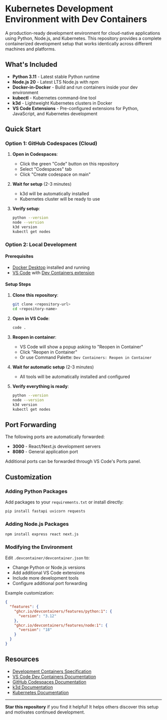 # Kubernetes Development Environment with Dev Containers

A production-ready development environment for cloud-native applications using Python, Node.js, and Kubernetes. This repository provides a complete containerized development setup that works identically across different machines and platforms.

## What's Included

- **Python 3.11** - Latest stable Python runtime
- **Node.js 20** - Latest LTS Node.js with npm
- **Docker-in-Docker** - Build and run containers inside your dev environment
- **kubectl** - Kubernetes command-line tool
- **k3d** - Lightweight Kubernetes clusters in Docker
- **VS Code Extensions** - Pre-configured extensions for Python, JavaScript, and Kubernetes development

## Quick Start

### Option 1: GitHub Codespaces (Cloud)

1. **Open in Codespaces**:
   - Click the green "Code" button on this repository
   - Select "Codespaces" tab
   - Click "Create codespace on main"

2. **Wait for setup** (2-3 minutes)
   - k3d will be automatically installed
   - Kubernetes cluster will be ready to use

3. **Verify setup**:
   ```bash
   python --version
   node --version
   k3d version
   kubectl get nodes
   ```

### Option 2: Local Development

#### Prerequisites
- [Docker Desktop](https://www.docker.com/products/docker-desktop/) installed and running
- [VS Code](https://code.visualstudio.com/) with [Dev Containers extension](https://marketplace.visualstudio.com/items?itemName=ms-vscode-remote.remote-containers)

#### Setup Steps
1. **Clone this repository**:
   ```bash
   git clone <repository-url>
   cd <repository-name>
   ```

2. **Open in VS Code**:
   ```bash
   code .
   ```

3. **Reopen in container**:
   - VS Code will show a popup asking to "Reopen in Container"
   - Click "Reopen in Container"
   - Or use Command Palette: `Dev Containers: Reopen in Container`

4. **Wait for automatic setup** (2-3 minutes)
   - All tools will be automatically installed and configured

5. **Verify everything is ready**:
   ```bash
   python --version
   node --version
   k3d version
   kubectl get nodes
   ```

## Port Forwarding

The following ports are automatically forwarded:

- **3000** - React/Next.js development servers
- **8080** - General application port

Additional ports can be forwarded through VS Code's Ports panel.

## Customization

### Adding Python Packages

Add packages to your `requirements.txt` or install directly:

```bash
pip install fastapi uvicorn requests
```

### Adding Node.js Packages

```bash
npm install express react next.js
```

### Modifying the Environment

Edit `.devcontainer/devcontainer.json` to:
- Change Python or Node.js versions
- Add additional VS Code extensions
- Include more development tools
- Configure additional port forwarding

Example customization:
```json
{
  "features": {
    "ghcr.io/devcontainers/features/python:1": {
      "version": "3.12"
    },
    "ghcr.io/devcontainers/features/node:1": {
      "version": "18"
    }
  }
}
```

## Resources

- [Development Containers Specification](https://containers.dev/)
- [VS Code Dev Containers Documentation](https://code.visualstudio.com/docs/devcontainers/containers)
- [GitHub Codespaces Documentation](https://docs.github.com/en/codespaces)
- [k3d Documentation](https://k3d.io/)
- [Kubernetes Documentation](https://kubernetes.io/docs/)

---

**Star this repository** if you find it helpful! It helps others discover this setup and motivates continued development.
